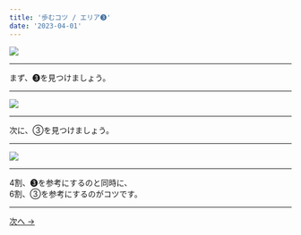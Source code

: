 ```yaml
---
title: '歩むコツ / エリア➌'
date: '2023-04-01'
---
```

![](/images/33.jpg)
***
まず、➌を見つけましょう。
***
![](/images/33_n.jpg)
***
次に、③を見つけましょう。
***
![](/images/33__n.jpg)
***
4割、➌を参考にするのと同時に、    
6割、③を参考にするのがコツです。
***
[ 次へ → ](/posts/44)
